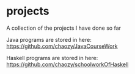 # projects
A collection of the projects I have done so far

Java programs are stored in here: https://github.com/chaozy/JavaCourseWork

Haskell programs are stored in here: https://github.com/chaozy/schoolworkOfHaskell
